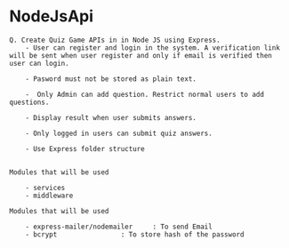 # NodeJsApi
    Q. Create Quiz Game APIs in in Node JS using Express.
        - User can register and login in the system. A verification link will be sent when user register and only if email is verified then user can login.

        - Pasword must not be stored as plain text.

        -  Only Admin can add question. Restrict normal users to add questions.

        - Display result when user submits answers.

        - Only logged in users can submit quiz answers. 

        - Use Express folder structure


    Modules that will be used

        - services
        - middleware

    Modules that will be used

        - express-mailer/nodemailer 	: To send Email 
        - bcrypt 				: To store hash of the password


